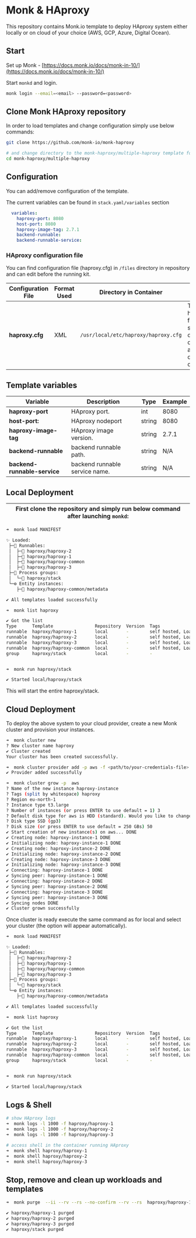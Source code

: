# Monk & HAproxy

This repository contains Monk.io template to deploy HAproxy system either locally or on cloud of your choice (AWS, GCP, Azure, Digital Ocean).

## Start

Set up Monk - [https://docs.monk.io/docs/monk-in-10/](https://docs.monk.io/docs/monk-in-10/)

Start `monkd` and login.

```bash
monk login --email=<email> --password=<password>
```

## Clone Monk HAproxy repository

In order to load templates and change configuration simply use below commands:

```bash
git clone https://github.com/monk-io/monk-haproxy

# and change directory to the monk-haproxy/multiple-haproxy template folder
cd monk-haproxy/multiple-haproxy
```

## Configuration

You can add/remove configuration of the template.

The current variables can be found in `stack.yaml/variables` section

```yaml
  variables:
    haproxy-port: 8080
    host-port: 8080
    haproxy-image-tag: 2.7.1
    backend-runnable: 
    backend-runnable-service: 
```

### HAproxy configuration file

You can find configuration file (haproxy.cfg) in `/files` directory in repository and can edit before the running kit.

| Configuration File | Format Used | Directory in Container               | Purpose                                                                                         |
| ------------------ | ----------- | ------------------------------------ | ----------------------------------------------------------------------------------------------- |
| **haproxy.cfg**    | XML         | `/usr/local/etc/haproxy/haproxy.cfg` | The haproxy.cfg file defines some global configuration options that apply to all or many cores. |

## Template variables

| Variable                     | Description                    | Type   | Example |
| ---------------------------- | ------------------------------ | ------ | ------- |
| **haproxy-port**             | HAproxy port.                  | int    | 8080    |
| **host-port:**               | HAproxy nodeport               | string | 8080    |
| **haproxy-image-tag**        | HAproxy image version.         | string | 2.7.1   |
| **backend-runnable**         | backend runnable path.         | string | N/A     |
| **backend-runnable-service** | backend runnable service name. | string | N/A     |

## Local Deployment

| First clone the repository and simply run below command after launching `monkd`: |
| :------------------------------------------------------------------------------: |

```bash
➜  monk load MANIFEST

✨ Loaded:
 ├─🔩 Runnables:
 │  ├─🧩 haproxy/haproxy-2
 │  ├─🧩 haproxy/haproxy-1
 │  ├─🧩 haproxy/haproxy-common
 │  ├─🧩 haproxy/haproxy-3
 ├─🔗 Process groups:
 │  └─🧩 haproxy/stack
 └─⚙️ Entity instances:
    ├─🧩 haproxy/haproxy-common/metadata

✔ All templates loaded successfully

➜  monk list haproxy

✔ Got the list
Type      Template                Repository  Version  Tags
runnable  haproxy/haproxy-1       local       -        self hosted, Load balancer
runnable  haproxy/haproxy-2       local       -        self hosted, Load balancer
runnable  haproxy/haproxy-3       local       -        self hosted, Load balancer
runnable  haproxy/haproxy-common  local       -        self hosted, Load balancer
group     haproxy/stack           local       -        -


➜  monk run haproxy/stack

✔ Started local/haproxy/stack

```

This will start the entire haproxy/stack.

## Cloud Deployment

To deploy the above system to your cloud provider, create a new Monk cluster and provision your instances.

```bash
➜  monk cluster new
? New cluster name haproxy
✔ Cluster created
Your cluster has been created successfully.

➜  monk cluster provider add -p aws -f <path/to/your-credentials-file>
✔ Provider added successfully

➜  monk cluster grow -p  aws
? Name of the new instance haproxy-instance
? Tags (split by whitespace) haproxy
? Region eu-north-1
? Instance type t3.large
? Number of instances (or press ENTER to use default = 1) 3
? Default disk type for aws is HDD (standard). Would you like to change it? Yes
? Disk type SSD (gp3)
? Disk size (or press ENTER to use default = 250 GBs) 50
✔ Start creation of new instance(s) on aws... DONE
✔ Creating node: haproxy-instance-1 DONE
✔ Initializing node: haproxy-instance-1 DONE
✔ Creating node: haproxy-instance-2 DONE
✔ Initializing node: haproxy-instance-2 DONE
✔ Creating node: haproxy-instance-3 DONE
✔ Initializing node: haproxy-instance-3 DONE
✔ Connecting: haproxy-instance-1 DONE
✔ Syncing peer: haproxy-instance-1 DONE
✔ Connecting: haproxy-instance-2 DONE
✔ Syncing peer: haproxy-instance-2 DONE
✔ Connecting: haproxy-instance-3 DONE
✔ Syncing peer: haproxy-instance-3 DONE
✔ Syncing nodes DONE
✔ Cluster grown successfully
```

Once cluster is ready execute the same command as for local and select your cluster (the option will appear automatically).

```bash
➜  monk load MANIFEST

✨ Loaded:
 ├─🔩 Runnables:
 │  ├─🧩 haproxy/haproxy-2
 │  ├─🧩 haproxy/haproxy-1
 │  ├─🧩 haproxy/haproxy-common
 │  ├─🧩 haproxy/haproxy-3
 ├─🔗 Process groups:
 │  └─🧩 haproxy/stack
 └─⚙️ Entity instances:
    ├─🧩 haproxy/haproxy-common/metadata

✔ All templates loaded successfully

➜  monk list haproxy

✔ Got the list
Type      Template                Repository  Version  Tags
runnable  haproxy/haproxy-1       local       -        self hosted, Load balancer
runnable  haproxy/haproxy-2       local       -        self hosted, Load balancer
runnable  haproxy/haproxy-3       local       -        self hosted, Load balancer
runnable  haproxy/haproxy-common  local       -        self hosted, Load balancer
group     haproxy/stack           local       -        -


➜  monk run haproxy/stack

✔ Started local/haproxy/stack

```

## Logs & Shell

```bash
# show HAproxy logs
➜  monk logs -l 1000 -f haproxy/haproxy-1
➜  monk logs -l 1000 -f haproxy/haproxy-2
➜  monk logs -l 1000 -f haproxy/haproxy-3

# access shell in the container running HAproxy
➜  monk shell haproxy/haproxy-1
➜  monk shell haproxy/haproxy-2
➜  monk shell haproxy/haproxy-3

```

## Stop, remove and clean up workloads and templates

```bash
➜  monk purge  --ii --rv --rs --no-confirm --rv --rs  haproxy/haproxy-1 haproxy/haproxy-2 haproxy/haproxy-3 haproxy/stack

✔ haproxy/haproxy-1 purged
✔ haproxy/haproxy-2 purged
✔ haproxy/haproxy-3 purged
✔ haproxy/stack purged
```

